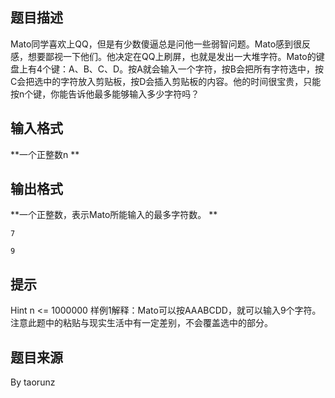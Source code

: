


## 题目描述
Mato同学喜欢上QQ，但是有少数傻逼总是问他一些弱智问题。Mato感到很反感，想要鄙视一下他们。他决定在QQ上刷屏，也就是发出一大堆字符。Mato的键盘上有4个键：A、B、C、D。按A就会输入一个字符，按B会把所有字符选中，按C会把选中的字符放入剪贴板，按D会插入剪贴板的内容。他的时间很宝贵，只能按n个键，你能告诉他最多能够输入多少字符吗？
## 输入格式
**一个正整数n
** 
## 输出格式
**一个正整数，表示Mato所能输入的最多字符数。
** 

```input1
7

```

```output1
9
```

## 提示
Hint
n <= 1000000
样例1解释：Mato可以按AAABCDD，就可以输入9个字符。
注意此题中的粘贴与现实生活中有一定差别，不会覆盖选中的部分。
 
## 题目来源
By taorunz


